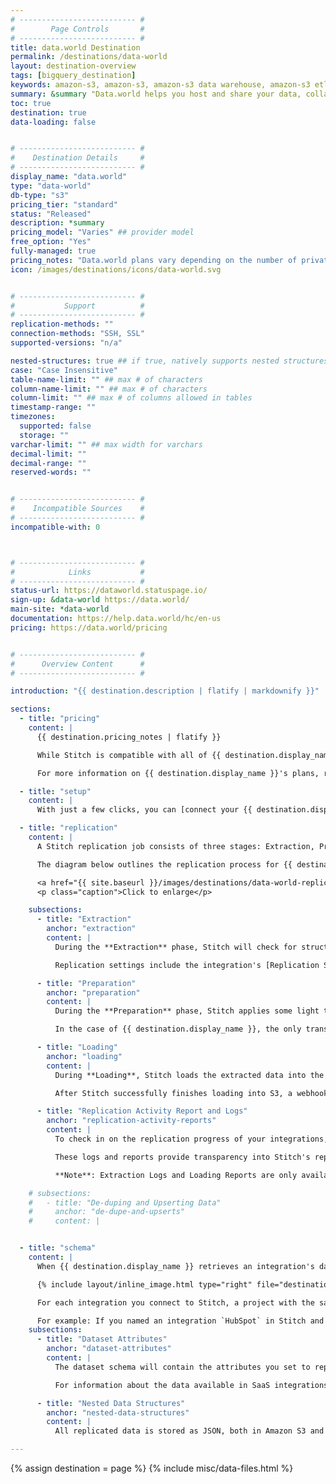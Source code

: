 ```yaml
---
# -------------------------- #
#        Page Controls       #
# -------------------------- #
title: data.world Destination
permalink: /destinations/data-world
layout: destination-overview
tags: [bigquery_destination]
keywords: amazon-s3, amazon-s3, amazon-s3 data warehouse, amazon-s3 etl, etl to amazon-s3, data.world, data.world etl, data.world data warehouse, etl to data.world
summary: &summary "Data.world helps you host and share your data, collaborate with your team, and capture context and conclusions as you work."
toc: true
destination: true
data-loading: false


# -------------------------- #
#    Destination Details     #
# -------------------------- #
display_name: "data.world"
type: "data-world"
db-type: "s3"
pricing_tier: "standard"
status: "Released"
description: *summary
pricing_model: "Varies" ## provider model
free_option: "Yes"
fully-managed: true
pricing_notes: "Data.world plans vary depending on the number of private projects/data sets, size limits per project/dataset, external integrations, and total number of team members that can belong to an account. All plans, however, include unlimited public projects/datasets, API access, joins, queries, activity alerts, and other standard features." 
icon: /images/destinations/icons/data-world.svg


# -------------------------- #
#           Support          #
# -------------------------- #
replication-methods: ""
connection-methods: "SSH, SSL"
supported-versions: "n/a"

nested-structures: true ## if true, natively supports nested structures
case: "Case Insensitive"
table-name-limit: "" ## max # of characters
column-name-limit: "" ## max # of characters
column-limit: "" ## max # of columns allowed in tables
timestamp-range: ""
timezones:
  supported: false
  storage: ""
varchar-limit: "" ## max width for varchars
decimal-limit: ""
decimal-range: ""
reserved-words: ""


# -------------------------- #
#    Incompatible Sources    #
# -------------------------- #
incompatible-with: 0



# -------------------------- #
#            Links           #
# -------------------------- #
status-url: https://dataworld.statuspage.io/
sign-up: &data-world https://data.world/
main-site: *data-world
documentation: https://help.data.world/hc/en-us
pricing: https://data.world/pricing


# -------------------------- #
#      Overview Content      #
# -------------------------- #

introduction: "{{ destination.description | flatify | markdownify }}"

sections:
  - title: "pricing"
    content: |
      {{ destination.pricing_notes | flatify }}

      While Stitch is compatible with all of {{ destination.display_name }} plans, keep in mind that the number of private projects/datasets and the size maximum of those projects varies by plan.

      For more information on {{ destination.display_name }}'s plans, refer to their [pricing page]({{ destination.pricing }}).

  - title: "setup"
    content: |
      With just a few clicks, you can [connect your {{ destination.display_name }} account to Stitch]({{ link.destinations.setup.data-world | prepend: site.baseurl }}) and get the data flowing.

  - title: "replication"
    content: |
      A Stitch replication job consists of three stages: Extraction, Preparation, and Loading.

      The diagram below outlines the replication process for {{ destination.display_name }} destinations. In the following sections is more detail about what occurs during each stage in the replication process.

      <a href="{{ site.baseurl }}/images/destinations/data-world-replication-process.png" alt="Diagram of Stitch's replication process with data.world (Click to enlarge)"><img src="{{ site.baseurl }}/images/destinations/data-world-replication-process.png"></a>
      <p class="caption">Click to enlarge</p>

    subsections:
      - title: "Extraction"
        anchor: "extraction"
        content: |
          During the **Extraction** phase, Stitch will check for structural changes to your data, query for data according to the integration's replication settings, and extract the appropriate data.

          Replication settings include the integration's [Replication Schedule]({{ link.replication.rep-scheduling | prepend: site.baseurl }}), the [data set to replicate]({{ link.replication.syncing | prepend: site.baseurl }}), and the selected tables' [Replication Methods]({{ link.replication.rep-methods | prepend: site.baseurl }}).

      - title: "Preparation"
        anchor: "preparation"
        content: |
          During the **Preparation** phase, Stitch applies some light transformations to the extracted data to ensure compatibility with the destination.

          In the case of {{ destination.display_name }}, the only transformation Stitch performs is inserting a few [system columns]({{ link.destinations.storage.sdc-columns | prepend: site.baseurl }}) into every table.

      - title: "Loading"
        anchor: "loading"
        content: |
          During **Loading**, Stitch loads the extracted data into the destination. Instead of loading data directly into your {{ destination.display_name }} account, Stitch will load the raw JSON data into an Amazon S3 bucket shared between Stitch and {{ destination.display_name }}.

          After Stitch successfully finishes loading into S3, a webhook notification is sent to {{ destination.display_name }} to trigger the retrieval process. {{ destination.display_name }} will extract the data destined for your account and load it into your {{ destination.display_name }} account. Refer to the [Schema](#schema) section below for more info on how your data will be structured in {{ destination.display_name }}.

      - title: "Replication Activity Report and Logs"
        anchor: "replication-activity-reports"
        content: |
          To check in on the replication progress of your integrations, use the [Extraction Logs]({{ link.replication.extraction-logs | prepend: site.baseurl }}) and [Loading Reports]({{ link.replication.loading-reports | prepend: site.baseurl }}) features, which are visible after clicking into the integration from the dashboard.

          These logs and reports provide transparency into Stitch's replication process such as info the progress of historical jobs and errors that occur during replication.

          **Note**: Extraction Logs and Loading Reports are only available for certain integrations. Refer to the documentation linked above for info on supported integrations.

    # subsections:
    #   - title: "De-duping and Upserting Data"
    #     anchor: "de-dupe-and-upserts"
    #     content: |


  - title: "schema"
    content: |
      When {{ destination.display_name }} retrieves an integration's data from the Amazon S3 bucket, it will be loaded into your {{ destination.display_name }} account as a project with child datasets.

      {% include layout/inline_image.html type="right" file="destinations/data-world-workspace.png" max-width="250px" %}

      For each integration you connect to Stitch, a project with the same name will be created in data.world. The tables you set to replicate will be stored as JSON datasets within the project.

      For example: If you named an integration `HubSpot` in Stitch and selected the `companies`, `contact_lists`, and `contacts` tables to replicate, your workspace in your {{ destination.display_name }} account would be the same as the image on the right.
    subsections:
      - title: "Dataset Attributes"
        anchor: "dataset-attributes"
        content: |
          The dataset schema will contain the attributes you set to replicate in Stitch along with a few `_sdc` columns. These are [system columns generated by Stitch]({{ link.destinations.storage.sdc-columns | prepend: site.baseurl }}) for replicating data.

          For information about the data available in SaaS integrations - including column descriptions and potential data values - refer to the [**Schema** section of any of our integrations docs]({{ site.baseurl }}/integrations/saas).

      - title: "Nested Data Structures"
        anchor: "nested-data-structures"
        content: |
          All replicated data is stored as JSON, both in Amazon S3 and in {{ destination.display_name }} after the final load is complete. This means that nested structures are stored intact.

---
```

{% assign destination = page %}
{% include misc/data-files.html %}